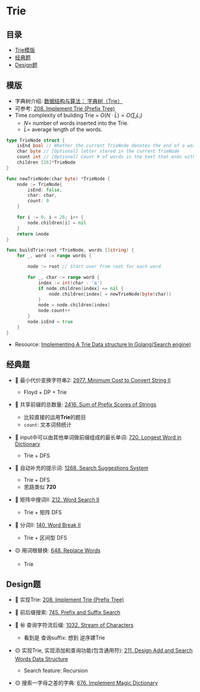 # Trie

## 目录
* [Trie模版](#模版)
* [经典题](#经典题)
* [Design题](#design题)

## 模版
* 字典树介绍: [数据结构与算法： 字典树（Trie）](https://aimuke.github.io/algorithm/2019/07/01/algorithm-trie/)
* 可参考: [208. Implement Trie (Prefix Tree)](https://github.com/szhou12/leetcode-go/tree/main/leetcode/0208-Implement-Trie-(Prefix-Tree))
* Time complexity of building Trie = $O(N\cdot \bar L) = O(\sum_{i}L_i)$ 
    * $N=$ number of words inserted into the Trie.
    * $\bar L=$ average length of the words.
```go
type TrieNode struct {
    isEnd bool // Whether the current TrieNode denotes the end of a word
    char byte // [Optional] letter stored in the current TrieNode
    count int // [Optional] Count # of words in the text that ends with the current TrieNode's letter
    children [26]*TrieNode
}

func newTrieNode(char byte) *TrieNode {
    node := TrieNode{
        isEnd: false,
        char: char,
        count: 0
    }

    for i := 0; i < 26; i++ {
        node.children[i] = nil
    }
    return &node
}

func buildTrie(root *TrieNode, words []string) {
    for _, word := range words {

        node := root // Start over from root for each word

        for _, char := range word {
            index := int(char - 'a')
            if node.children[index] == nil {
                node.children[index] = newTrieNode(byte(char))
            }
            node = node.children[index]
            node.count++
        }
        node.isEnd = true
    } 
}
```

* Resource: [Implementing A Trie Data structure In Golang(Search engine)](https://medium.com/@itachisasuke/implementing-a-search-engine-in-golang-trie-data-structure-c45152ddda24)



## 经典题
* :red_circle: 最小代价变换字符串2: [2977. Minimum Cost to Convert String II](https://github.com/szhou12/leetcode-go/tree/main/leetcode/2977-Minimum-Cost-to-Convert-String-II)
    * Floyd + DP + Trie

* :red_circle: 共享前缀的总数量: [2416. Sum of Prefix Scores of Strings](https://github.com/szhou12/leetcode-go/tree/main/leetcode/2416-Sum-of-Prefix-Scores-of-Strings)
    * 比较直接的运用**Trie**的题目
    * `count`: 文本词频统计

* :red_circle: input中可以由其他单词做前缀组成的最长单词: [720. Longest Word in Dictionary](https://github.com/szhou12/leetcode-go/tree/main/leetcode/0720-Longest-Word-in-Dictionary)
    * Trie + DFS

* :red_circle: 自动补充的提示词: [1268. Search Suggestions System](https://github.com/szhou12/leetcode-go/tree/main/leetcode/1268-Search-Suggestions-System)
    * Trie + DFS
    * 思路类似 **720**

* :red_circle: 矩阵中搜词II: [212. Word Search II](https://github.com/szhou12/leetcode-go/tree/main/leetcode/0212-Word-Search-II)
    * Trie + 矩阵 DFS

* :red_circle: 分词II: [140. Word Break II](https://github.com/szhou12/leetcode-go/tree/main/leetcode/0140-Word-Break-II)
    * Trie + 区间型 DFS

* :yellow_circle: 用词根替换: [648. Replace Words](https://github.com/szhou12/leetcode-go/tree/main/leetcode/0648-Replace-Words)
    * Trie


## Design题
* :red_circle: 实现Trie: [208. Implement Trie (Prefix Tree)](https://github.com/szhou12/leetcode-go/tree/main/leetcode/0208-Implement-Trie-Prefix-Tree)

* :red_circle: 前后缀搜索: [745. Prefix and Suffix Search](https://github.com/szhou12/leetcode-go/tree/main/leetcode/0745-Prefix-and-Suffix-Search)

* :red_circle: :secret: 查询字符流后缀: [1032. Stream of Characters](https://github.com/szhou12/leetcode-go/tree/main/leetcode/1032-Stream-of-Characters)
    * 看到是 查询suffix: 想到 逆序建Trie


* :yellow_circle: 实现Trie, 实现添加和查询功能(包含通用符): [211. Design Add and Search Words Data Structure](https://github.com/szhou12/leetcode-go/tree/main/leetcode/0211-Design-Add-and-Search-Words-Data-Structure)
    * Search feature: Recursion

* :yellow_circle: 搜索一字母之差的字典: [676. Implement Magic Dictionary](https://github.com/szhou12/leetcode-go/tree/main/leetcode/0676-Implement-Magic-Dictionary)

